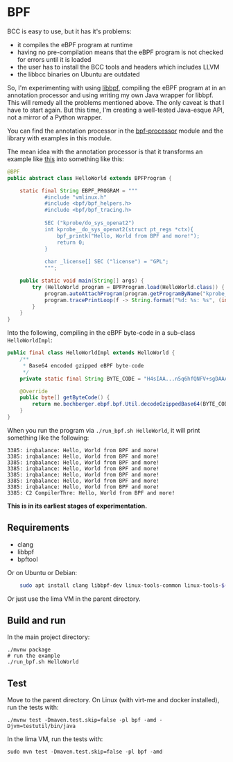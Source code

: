 BPF
===

BCC is easy to use, but it has it's problems:
- it compiles the eBPF program at runtime
- having no pre-compilation means that the eBPF program is not checked for errors until it is loaded
- the user has to install the BCC tools and headers which includes LLVM
- the libbcc binaries on Ubuntu are outdated

So, I'm experimenting with using [libbpf](https://www.kernel.org/doc/html/next/bpf/libbpf/libbpf_overview.html),
compiling the eBPF program at in an annotation processor and using writing my own Java wrapper for libbpf.
This will remedy all the problems mentioned above.
The only caveat is that I have to start again. But this time,
I'm creating a well-tested Java-esque API, not a mirror of a Python wrapper.

You can find the annotation processor in the [bpf-processor](../bpf-processor) module
and the library with examples in this module.

The mean idea with the annotation processor is that it transforms an example like 
[this](src/main/java/me/bechberger/ebpf/samples/HelloWorld.java) into something like this:

```java
@BPF
public abstract class HelloWorld extends BPFProgram {

    static final String EBPF_PROGRAM = """
            #include "vmlinux.h"
            #include <bpf/bpf_helpers.h>
            #include <bpf/bpf_tracing.h>
                            
            SEC ("kprobe/do_sys_openat2")
            int kprobe__do_sys_openat2(struct pt_regs *ctx){                                                             
                bpf_printk("Hello, World from BPF and more!");
                return 0;
            }
                            
            char _license[] SEC ("license") = "GPL";
            """;

    public static void main(String[] args) {
        try (HelloWorld program = BPFProgram.load(HelloWorld.class)) {
            program.autoAttachProgram(program.getProgramByName("kprobe__do_sys_openat2"));
            program.tracePrintLoop(f -> String.format("%d: %s: %s", (int)f.ts(), f.task(), f.msg()));
        }
    }
}
```

Into the following, compiling in the eBPF byte-code in a sub-class `HelloWorldImpl`:

```java
public final class HelloWorldImpl extends HelloWorld {
    /**
     * Base64 encoded gzipped eBPF byte-code
     */
    private static final String BYTE_CODE = "H4sIAA...n5q6hfQNFV+sgDAAA=";

    @Override
    public byte[] getByteCode() {
        return me.bechberger.ebpf.bpf.Util.decodeGzippedBase64(BYTE_CODE);
    }
}
```

When you run the program via `./run_bpf.sh HelloWorld`, it will print something like the following:

```shell
3385: irqbalance: Hello, World from BPF and more!
3385: irqbalance: Hello, World from BPF and more!
3385: irqbalance: Hello, World from BPF and more!
3385: irqbalance: Hello, World from BPF and more!
3385: irqbalance: Hello, World from BPF and more!
3385: irqbalance: Hello, World from BPF and more!
3385: irqbalance: Hello, World from BPF and more!
3385: C2 CompilerThre: Hello, World from BPF and more!
```


**This is in its earliest stages of experimentation.**

## Requirements

- clang
- libbpf
- bpftool

Or on Ubuntu or Debian:
```sh
    sudo apt install clang libbpf-dev linux-tools-common linux-tools-$(uname -r)
```

Or just use the lima VM in the parent directory.

Build and run
-------------

In the main project directory:

```shell
./mvnw package
# run the example
./run_bpf.sh HelloWorld
```

Test
----
Move to the parent directory.
On Linux (with virt-me and docker installed), run the tests with:
```shell
./mvnw test -Dmaven.test.skip=false -pl bpf -amd -Djvm=testutil/bin/java
```

In the lima VM, run the tests with:
```shell
sudo mvn test -Dmaven.test.skip=false -pl bpf -amd
```